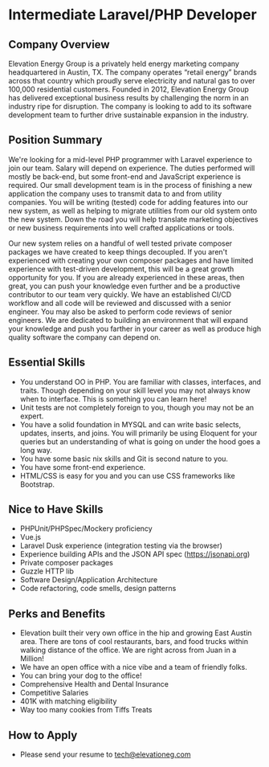 # Intermediate Laravel/PHP Developer

## Company Overview
Elevation Energy Group is a privately held energy marketing company headquartered in Austin, TX. The company operates “retail energy” brands across that country which proudly serve electricity and natural gas to over 100,000 residential customers. Founded in 2012, Elevation Energy Group has delivered exceptional business results by challenging the norm in an industry ripe for disruption. The company is looking to add to its software development team to further drive sustainable expansion in the industry.

## Position Summary
We're looking for a mid-level PHP programmer with Laravel experience to join our team. Salary will depend on experience. The duties performed will mostly be back-end, but some front-end and JavaScript experience is required. Our small development team is in the process of finishing a new application the company uses to transmit data to and from utility companies. You will be writing (tested) code for adding features into our new system, as well as helping to migrate utilities from our old system onto the new system. Down the road you will help translate marketing objectives or new business requirements into well crafted applications or tools.

Our new system relies on a handful of well tested private composer packages we have created to keep things decoupled. If you aren't experienced with creating your own composer packages and have limited experience with test-driven development, this will be a great growth opportunity for you. If you are already experienced in these areas, then great, you can push your knowledge even further and be a productive contributor to our team very quickly. We have an established CI/CD workflow and all code will be reviewed and discussed with a senior engineer. You may also be asked to perform code reviews of senior engineers. We are dedicated to building an environment that will expand your knowledge and push you farther in your career as well as produce high quality software the company can depend on.

## Essential Skills
* You understand OO in PHP. You are familiar with classes, interfaces, and traits. Though depending on your skill level you may not always know when to interface. This is something you can learn here!
* Unit tests are not completely foreign to you, though you may not be an expert.
* You have a solid foundation in MYSQL and can write basic selects, updates, inserts, and joins. You will primarily be using Eloquent for your queries but an understanding of what is going on under the hood goes a long way.
* You have some basic nix skills and Git is second nature to you.
* You have some front-end experience.
* HTML/CSS is easy for you and you can use CSS frameworks like Bootstrap.

## Nice to Have Skills
* PHPUnit/PHPSpec/Mockery proficiency
* Vue.js
* Laravel Dusk experience (integration testing via the browser)
* Experience building APIs and the JSON API spec (https://jsonapi.org)
* Private composer packages
* Guzzle HTTP lib
* Software Design/Application Architecture
* Code refactoring, code smells, design patterns

## Perks and Benefits
* Elevation built their very own office in the hip and growing East Austin area. There are tons of cool restaurants, bars, and food trucks within walking distance of the office. We are right across from Juan in a Million!
* We have an open office with a nice vibe and a team of friendly folks.
* You can bring your dog to the office!
* Comprehensive Health and Dental Insurance
* Competitive Salaries
* 401K with matching eligibility
* Way too many cookies from Tiffs Treats

## How to Apply
* Please send your resume to tech@elevationeg.com